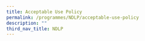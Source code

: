 ```yaml
---
title: Acceptable Use Policy
permalink: /programmes/NDLP/acceptable-use-policy
description: ""
third_nav_title: NDLP
---
```

